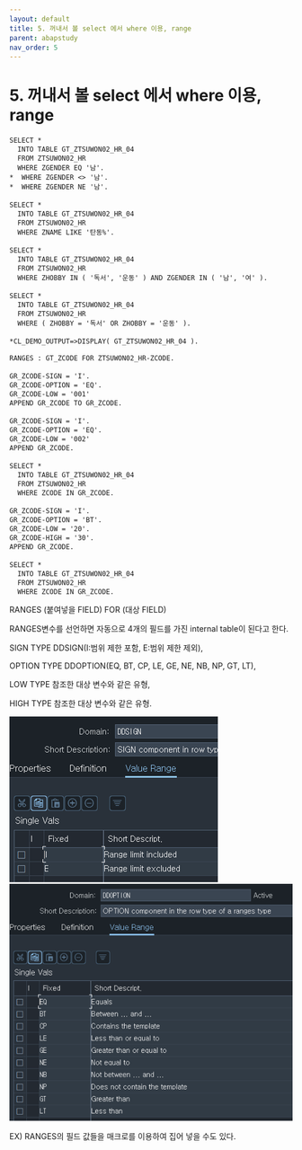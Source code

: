 ```yaml
---
layout: default
title: 5. 꺼내서 볼 select 에서 where 이용, range
parent: abapstudy
nav_order: 5
---
```

# 5. 꺼내서 볼 select 에서 where 이용, range

```abap
SELECT *
  INTO TABLE GT_ZTSUWON02_HR_04
  FROM ZTSUWON02_HR
  WHERE ZGENDER EQ '남'.
*  WHERE ZGENDER <> '남'.
*  WHERE ZGENDER NE '남'.

SELECT *
  INTO TABLE GT_ZTSUWON02_HR_04
  FROM ZTSUWON02_HR
  WHERE ZNAME LIKE '탄동%'.

SELECT *
  INTO TABLE GT_ZTSUWON02_HR_04
  FROM ZTSUWON02_HR
  WHERE ZHOBBY IN ( '독서', '운동' ) AND ZGENDER IN ( '남', '여' ).
  
SELECT *
  INTO TABLE GT_ZTSUWON02_HR_04
  FROM ZTSUWON02_HR
  WHERE ( ZHOBBY = '독서' OR ZHOBBY = '운동' ).
  
*CL_DEMO_OUTPUT=>DISPLAY( GT_ZTSUWON02_HR_04 ).
```

```abap
RANGES : GT_ZCODE FOR ZTSUWON02_HR-ZCODE.

GR_ZCODE-SIGN = 'I'.
GR_ZCODE-OPTION = 'EQ'.
GR_ZCODE-LOW = '001'
APPEND GR_ZCODE TO GR_ZCODE.

GR_ZCODE-SIGN = 'I'.
GR_ZCODE-OPTION = 'EQ'.
GR_ZCODE-LOW = '002'
APPEND GR_ZCODE.

SELECT *
  INTO TABLE GT_ZTSUWON02_HR_04
  FROM ZTSUWON02_HR
  WHERE ZCODE IN GR_ZCODE.
  
GR_ZCODE-SIGN = 'I'.
GR_ZCODE-OPTION = 'BT'.
GR_ZCODE-LOW = '20'.
GR_ZCODE-HIGH = '30'.
APPEND GR_ZCODE.

SELECT *
  INTO TABLE GT_ZTSUWON02_HR_04
  FROM ZTSUWON02_HR
  WHERE ZCODE IN GR_ZCODE.
```

RANGES (붙여넣을 FIELD) FOR (대상 FIELD)

RANGES변수를 선언하면 자동으로 4개의 필드를 가진 internal table이 된다고 한다.

SIGN TYPE DDSIGN(I:범위 제한 포함, E:범위 제한 제외),

OPTION TYPE DDOPTION(EQ, BT, CP, LE, GE, NE, NB, NP, GT, LT),

LOW TYPE 참조한 대상 변수와 같은 유형,

HIGH TYPE 참조한 대상 변수와 같은 유형.

![Untitled](./abapstudy_img/abapstudy_5.png)
![Untitled](./abapstudy_img/abapstudy_6.png)

EX) RANGES의 필드 값들을 매크로를 이용하여 집어 넣을 수도 있다.
